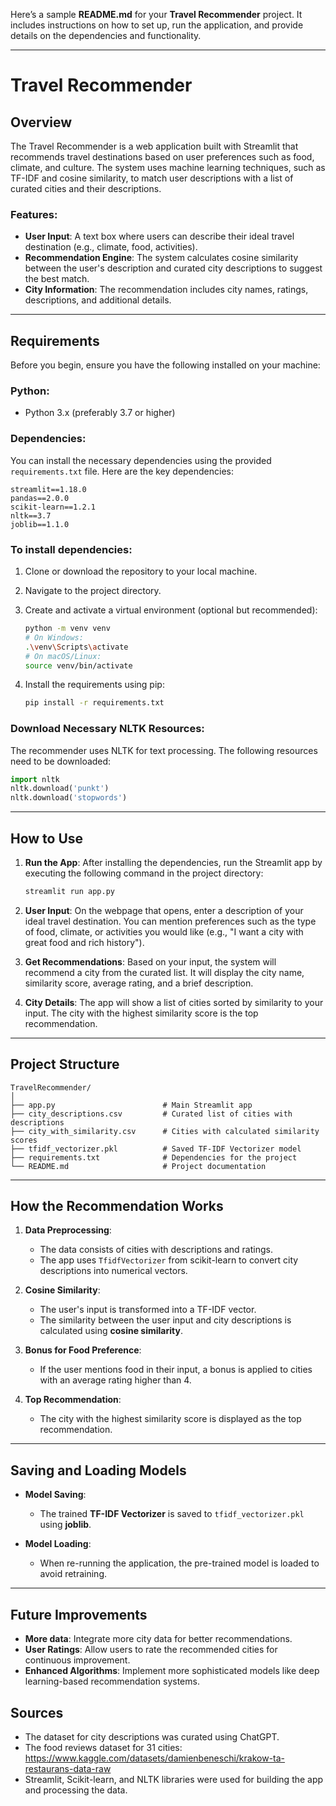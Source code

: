Here’s a sample **README.md** for your **Travel Recommender** project. It includes instructions on how to set up, run the application, and provide details on the dependencies and functionality.

---

# Travel Recommender

## Overview

The Travel Recommender is a web application built with Streamlit that recommends travel destinations based on user preferences such as food, climate, and culture. The system uses machine learning techniques, such as TF-IDF and cosine similarity, to match user descriptions with a list of curated cities and their descriptions.

### Features:
- **User Input**: A text box where users can describe their ideal travel destination (e.g., climate, food, activities).
- **Recommendation Engine**: The system calculates cosine similarity between the user's description and curated city descriptions to suggest the best match.
- **City Information**: The recommendation includes city names, ratings, descriptions, and additional details.

---

## Requirements

Before you begin, ensure you have the following installed on your machine:

### Python:
- Python 3.x (preferably 3.7 or higher)

### Dependencies:
You can install the necessary dependencies using the provided `requirements.txt` file. Here are the key dependencies:

```text
streamlit==1.18.0
pandas==2.0.0
scikit-learn==1.2.1
nltk==3.7
joblib==1.1.0
```

### To install dependencies:
1. Clone or download the repository to your local machine.
2. Navigate to the project directory.
3. Create and activate a virtual environment (optional but recommended):

   ```bash
   python -m venv venv
   # On Windows:
   .\venv\Scripts\activate
   # On macOS/Linux:
   source venv/bin/activate
   ```

4. Install the requirements using pip:

   ```bash
   pip install -r requirements.txt
   ```

### Download Necessary NLTK Resources:
The recommender uses NLTK for text processing. The following resources need to be downloaded:

```python
import nltk
nltk.download('punkt')
nltk.download('stopwords')
```

---

## How to Use

1. **Run the App**:
   After installing the dependencies, run the Streamlit app by executing the following command in the project directory:

   ```bash
   streamlit run app.py
   ```

2. **User Input**:
   On the webpage that opens, enter a description of your ideal travel destination. You can mention preferences such as the type of food, climate, or activities you would like (e.g., "I want a city with great food and rich history").

3. **Get Recommendations**:
   Based on your input, the system will recommend a city from the curated list. It will display the city name, similarity score, average rating, and a brief description.

4. **City Details**:
   The app will show a list of cities sorted by similarity to your input. The city with the highest similarity score is the top recommendation.

---

## Project Structure

```
TravelRecommender/
│
├── app.py                        # Main Streamlit app
├── city_descriptions.csv         # Curated list of cities with descriptions
├── city_with_similarity.csv      # Cities with calculated similarity scores
├── tfidf_vectorizer.pkl          # Saved TF-IDF Vectorizer model
├── requirements.txt              # Dependencies for the project
└── README.md                     # Project documentation
```

---

## How the Recommendation Works

1. **Data Preprocessing**:
   - The data consists of cities with descriptions and ratings.
   - The app uses `TfidfVectorizer` from scikit-learn to convert city descriptions into numerical vectors.
   
2. **Cosine Similarity**:
   - The user's input is transformed into a TF-IDF vector.
   - The similarity between the user input and city descriptions is calculated using **cosine similarity**.

3. **Bonus for Food Preference**:
   - If the user mentions food in their input, a bonus is applied to cities with an average rating higher than 4.

4. **Top Recommendation**:
   - The city with the highest similarity score is displayed as the top recommendation.

---

## Saving and Loading Models

- **Model Saving**: 
  - The trained **TF-IDF Vectorizer** is saved to `tfidf_vectorizer.pkl` using **joblib**.
  
- **Model Loading**:
  - When re-running the application, the pre-trained model is loaded to avoid retraining.

---

## Future Improvements

- **More data**: Integrate more city data for better recommendations.
- **User Ratings**: Allow users to rate the recommended cities for continuous improvement.
- **Enhanced Algorithms**: Implement more sophisticated models like deep learning-based recommendation systems.

## Sources

- The dataset for city descriptions was curated using ChatGPT.
- The food reviews dataset for 31 cities: https://www.kaggle.com/datasets/damienbeneschi/krakow-ta-restaurans-data-raw
- Streamlit, Scikit-learn, and NLTK libraries were used for building the app and processing the data.
